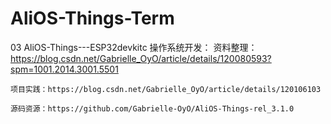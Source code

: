 # AliOS-Things-Term

03  AliOS-Things---ESP32devkitc 操作系统开发：
    资料整理：https://blog.csdn.net/Gabrielle_OyO/article/details/120080593?spm=1001.2014.3001.5501
    
    项目实践：https://blog.csdn.net/Gabrielle_OyO/article/details/120106103
    
    源码资源：https://github.com/Gabrielle-OyO/AliOS-Things-rel_3.1.0
    
